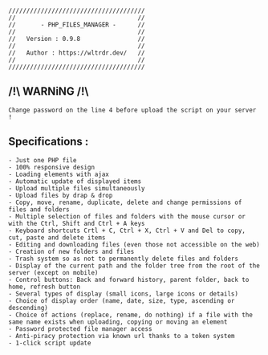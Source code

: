 
    //////////////////////////////////////
    //                                  //
    //       - PHP_FILES_MANAGER -      //
    //                                  //
    //   Version : 0.9.8                //
    //                                  //
    //   Author : https://wltrdr.dev/   //
    //                                  //
    //////////////////////////////////////



/!\ WARNiNG /!\
---------------

    Change password on the line 4 before upload the script on your server !



Specifications :
----------------

    - Just one PHP file
    - 100% responsive design
    - Loading elements with ajax
    - Automatic update of displayed items
    - Upload multiple files simultaneously
    - Upload files by drap & drop
    - Copy, move, rename, duplicate, delete and change permissions of files and folders
    - Multiple selection of files and folders with the mouse cursor or with the Ctrl, Shift and Ctrl + A keys
    - Keyboard shortcuts Crtl + C, Ctrl + X, Ctrl + V and Del to copy, cut, paste and delete items
    - Editing and downloading files (even those not accessible on the web)
    - Creation of new folders and files
    - Trash system so as not to permanently delete files and folders
    - Display of the current path and the folder tree from the root of the server (except on mobile)
    - Control buttons: Back and forward history, parent folder, back to home, refresh button
    - Several types of display (small icons, large icons or details)
    - Choice of display order (name, date, size, type, ascending or descending)
    - Choice of actions (replace, rename, do nothing) if a file with the same name exists when uploading, copying or moving an element
    - Password protected file manager access
    - Anti-piracy protection via known url thanks to a token system
    - 1-click script update
